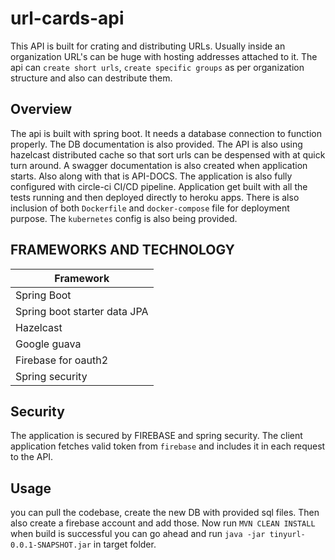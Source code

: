 # url-cards-api
This API is built for crating and distributing URLs. Usually inside an organization URL's can be huge with hosting addresses attached to it.
The api can `create short urls`, `create specific groups` as per organization structure and also can destribute them.

## Overview
The api is built with spring boot. It needs a database connection to function properly. The DB documentation is also provided. 
The API is also using hazelcast distributed cache so that sort urls can be despensed with at quick turn around.
A swagger documentation is also created when application starts. Also along with that is API-DOCS.
The application is also fully configured with circle-ci CI/CD pipeline. Application get built with all the tests running and 
then deployed directly to heroku apps. There is also inclusion of both `Dockerfile` and `docker-compose` file for deployment purpose.
The `kubernetes` config is also being provided.

## FRAMEWORKS AND TECHNOLOGY
| Framework |
| ------------------------------------------------------------------------------------------ |  
| Spring Boot |
| Spring boot starter data JPA |
| Hazelcast |
| Google guava |
| Firebase for oauth2 |
| Spring security |


## Security
The application is secured by FIREBASE and spring security. The client application fetches valid token from `firebase` and includes it in each request to the API.

## Usage
you can pull the codebase, create the new DB with provided sql files. Then also create a firebase account and add those.
Now run `MVN CLEAN INSTALL` when build is successful you can go ahead and run `java -jar tinyurl-0.0.1-SNAPSHOT.jar` in target folder.

